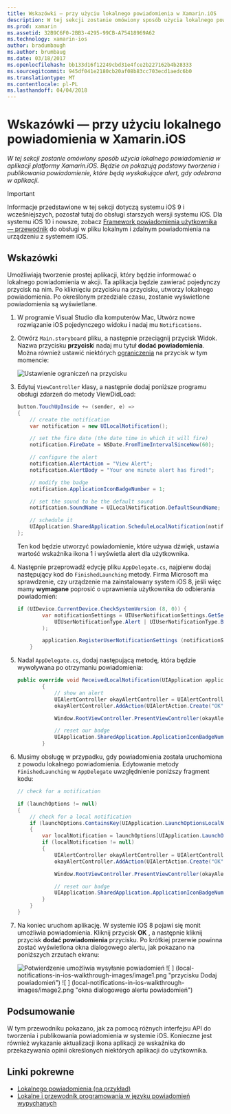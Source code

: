 ```yaml
---
title: Wskazówki — przy użyciu lokalnego powiadomienia w Xamarin.iOS
description: W tej sekcji zostanie omówiony sposób użycia lokalnego powiadomienia w aplikacji platformy Xamarin.iOS. Będzie on pokazują podstawy tworzenia i publikowania powiadomienie, które będą wyskakujące alert, gdy odebrana w aplikacji.
ms.prod: xamarin
ms.assetid: 32B9C6F0-2BB3-4295-99CB-A75418969A62
ms.technology: xamarin-ios
author: bradumbaugh
ms.author: brumbaug
ms.date: 03/18/2017
ms.openlocfilehash: bb133d16f12249cbd31e4fce2b227162b4b28333
ms.sourcegitcommit: 945df041e2180cb20af08b83cc703ecd1aedc6b0
ms.translationtype: MT
ms.contentlocale: pl-PL
ms.lasthandoff: 04/04/2018
---
```

# <a name="walkthrough---using-local-notifications-in-xamarinios"></a>Wskazówki — przy użyciu lokalnego powiadomienia w Xamarin.iOS

_W tej sekcji zostanie omówiony sposób użycia lokalnego powiadomienia w aplikacji platformy Xamarin.iOS. Będzie on pokazują podstawy tworzenia i publikowania powiadomienie, które będą wyskakujące alert, gdy odebrana w aplikacji._

> [!IMPORTANT]
> Informacje przedstawione w tej sekcji dotyczą systemu iOS 9 i wcześniejszych, pozostał tutaj do obsługi starszych wersji systemu iOS. Dla systemu iOS 10 i nowsze, zobacz [Framework powiadomienia użytkownika — przewodnik](~/ios/platform/user-notifications/index.md) do obsługi w pliku lokalnym i zdalnym powiadomienia na urządzeniu z systemem iOS.

## <a name="walkthrough"></a>Wskazówki

Umożliwiają tworzenie prostej aplikacji, który będzie informować o lokalnego powiadomienia w akcji. Ta aplikacja będzie zawierać pojedynczy przycisk na nim. Po kliknięciu przycisku na przycisku, utworzy lokalnego powiadomienia. Po określonym przedziale czasu, zostanie wyświetlone powiadomienia są wyświetlane.


1. W programie Visual Studio dla komputerów Mac, Utwórz nowe rozwiązanie iOS pojedynczego widoku i nadaj mu `Notifications`.
1. Otwórz `Main.storyboard` pliku, a następnie przeciągnij przycisk Widok. Nazwa przycisku **przycisk**i nadaj mu tytuł **dodać powiadomienia**. Można również ustawić niektórych [ograniczenia](~/ios/user-interface/designer/designer-auto-layout.md) na przycisk w tym momencie: 

    ![](local-notifications-in-ios-walkthrough-images/image3.png "Ustawienie ograniczeń na przycisku")
1. Edytuj `ViewController` klasy, a następnie dodaj poniższe programu obsługi zdarzeń do metody ViewDidLoad:

    ```csharp
    button.TouchUpInside += (sender, e) =>
    {
        // create the notification
        var notification = new UILocalNotification();

        // set the fire date (the date time in which it will fire)
        notification.FireDate = NSDate.FromTimeIntervalSinceNow(60);

        // configure the alert
        notification.AlertAction = "View Alert";
        notification.AlertBody = "Your one minute alert has fired!";

        // modify the badge
        notification.ApplicationIconBadgeNumber = 1;

        // set the sound to be the default sound
        notification.SoundName = UILocalNotification.DefaultSoundName;

        // schedule it
        UIApplication.SharedApplication.ScheduleLocalNotification(notification);
    };
    ```

    Ten kod będzie utworzyć powiadomienie, które używa dźwięk, ustawia wartość wskaźnika ikona 1 i wyświetla alert dla użytkownika.

1. Następnie przeprowadź edycję pliku `AppDelegate.cs`, najpierw dodaj następujący kod do `FinishedLaunching` metody. Firma Microsoft ma sprawdzenie, czy urządzenie ma zainstalowany system iOS 8, jeśli więc mamy **wymagane** poprosić o uprawnienia użytkownika do odbierania powiadomień:

    ```csharp
    if (UIDevice.CurrentDevice.CheckSystemVersion (8, 0)) {
            var notificationSettings = UIUserNotificationSettings.GetSettingsForTypes (
                UIUserNotificationType.Alert | UIUserNotificationType.Badge | UIUserNotificationType.Sound, null
            );

            application.RegisterUserNotificationSettings (notificationSettings);
        }
    ```

1. Nadal `AppDelegate.cs`, dodaj następującą metodę, która będzie wywoływana po otrzymaniu powiadomienia:

    ```csharp
    public override void ReceivedLocalNotification(UIApplication application, UILocalNotification notification)
            {
                // show an alert
                UIAlertController okayAlertController = UIAlertController.Create(notification.AlertAction, notification.AlertBody, UIAlertControllerStyle.Alert);
                okayAlertController.AddAction(UIAlertAction.Create("OK", UIAlertActionStyle.Default, null));

                Window.RootViewController.PresentViewController(okayAlertController, true, null);

                // reset our badge
                UIApplication.SharedApplication.ApplicationIconBadgeNumber = 0;
            }

    ```

1. Musimy obsługę w przypadku, gdy powiadomienia została uruchomiona z powodu lokalnego powiadomienia. Edytowanie metody `FinishedLaunching` w `AppDelegate` uwzględnienie poniższy fragment kodu:


    ```csharp
    // check for a notification

    if (launchOptions != null)
    {
        // check for a local notification
        if (launchOptions.ContainsKey(UIApplication.LaunchOptionsLocalNotificationKey))
        {
            var localNotification = launchOptions[UIApplication.LaunchOptionsLocalNotificationKey] as UILocalNotification;
            if (localNotification != null)
            {
                UIAlertController okayAlertController = UIAlertController.Create(localNotification.AlertAction, localNotification.AlertBody, UIAlertControllerStyle.Alert);
                okayAlertController.AddAction(UIAlertAction.Create("OK", UIAlertActionStyle.Default, null));

                Window.RootViewController.PresentViewController(okayAlertController, true, null);

                // reset our badge
                UIApplication.SharedApplication.ApplicationIconBadgeNumber = 0;
            }
        }
    }

    ```

1. Na koniec uruchom aplikację. W systemie iOS 8 pojawi się monit umożliwia powiadomienia. Kliknij przycisk **OK** , a następnie kliknij przycisk **dodać powiadomienia** przycisku. Po krótkiej przerwie powinna zostać wyświetlona okna dialogowego alertu, jak pokazano na poniższych zrzutach ekranu:

    ![](local-notifications-in-ios-walkthrough-images/image0.png "Potwierdzenie umożliwia wysyłanie powiadomień") ![ ] (local-notifications-in-ios-walkthrough-images/image1.png "przycisku Dodaj powiadomień") ![ ] (local-notifications-in-ios-walkthrough-images/image2.png "okna dialogowego alertu powiadomień")

## <a name="summary"></a>Podsumowanie

W tym przewodniku pokazano, jak za pomocą różnych interfejsu API do tworzenia i publikowania powiadomienia w systemie iOS. Konieczne jest również wykazanie aktualizacji ikona aplikacji ze wskaźnika do przekazywania opinii określonych niektórych aplikacji do użytkownika.


## <a name="related-links"></a>Linki pokrewne

- [Lokalnego powiadomienia (na przykład)](https://developer.xamarin.com/samples/monotouch/LocalNotifications)
- [Lokalne i przewodnik programowania w języku powiadomień wypychanych](https://developer.apple.com/library/prerelease/content/documentation/NetworkingInternet/Conceptual/RemoteNotificationsPG/)
